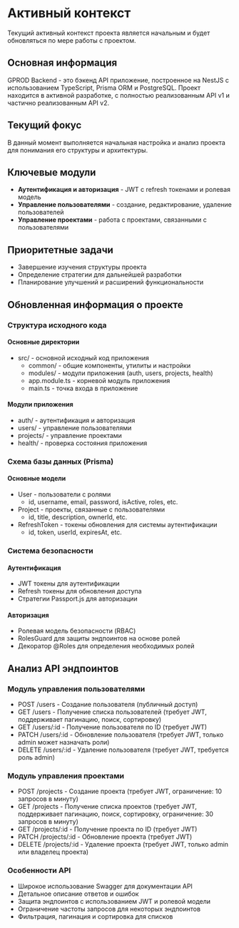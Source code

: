 # Активный контекст

Текущий активный контекст проекта является начальным и будет обновляться по мере работы с проектом.

## Основная информация

GPROD Backend - это бэкенд API приложение, построенное на NestJS с использованием TypeScript, Prisma ORM и PostgreSQL. Проект находится в активной разработке, с полностью реализованным API v1 и частично реализованным API v2.

## Текущий фокус

В данный момент выполняется начальная настройка и анализ проекта для понимания его структуры и архитектуры.

## Ключевые модули

- **Аутентификация и авторизация** - JWT с refresh токенами и ролевая модель
- **Управление пользователями** - создание, редактирование, удаление пользователей
- **Управление проектами** - работа с проектами, связанными с пользователями

## Приоритетные задачи

- Завершение изучения структуры проекта
- Определение стратегии для дальнейшей разработки
- Планирование улучшений и расширений функциональности

## Обновленная информация о проекте

### Структура исходного кода

#### Основные директории
- src/ - основной исходный код приложения
  - common/ - общие компоненты, утилиты и настройки
  - modules/ - модули приложения (auth, users, projects, health)
  - app.module.ts - корневой модуль приложения
  - main.ts - точка входа в приложение

#### Модули приложения
- auth/ - аутентификация и авторизация
- users/ - управление пользователями
- projects/ - управление проектами
- health/ - проверка состояния приложения

### Схема базы данных (Prisma)

#### Основные модели
- User - пользователи с ролями
  - id, username, email, password, isActive, roles, etc.
- Project - проекты, связанные с пользователями
  - id, title, description, ownerId, etc.
- RefreshToken - токены обновления для системы аутентификации
  - id, token, userId, expiresAt, etc.

### Система безопасности

#### Аутентификация
- JWT токены для аутентификации
- Refresh токены для обновления доступа
- Стратегии Passport.js для авторизации

#### Авторизация
- Ролевая модель безопасности (RBAC)
- RolesGuard для защиты эндпоинтов на основе ролей
- Декоратор @Roles для определения необходимых ролей

## Анализ API эндпоинтов

### Модуль управления пользователями
- POST /users - Создание пользователя (публичный доступ)
- GET /users - Получение списка пользователей (требует JWT, поддерживает пагинацию, поиск, сортировку)
- GET /users/:id - Получение пользователя по ID (требует JWT)
- PATCH /users/:id - Обновление пользователя (требует JWT, только admin может назначать роли)
- DELETE /users/:id - Удаление пользователя (требует JWT, требуется роль admin)

### Модуль управления проектами
- POST /projects - Создание проекта (требует JWT, ограничение: 10 запросов в минуту)
- GET /projects - Получение списка проектов (требует JWT, поддерживает пагинацию, поиск, сортировку, ограничение: 30 запросов в минуту)
- GET /projects/:id - Получение проекта по ID (требует JWT)
- PATCH /projects/:id - Обновление проекта (требует JWT)
- DELETE /projects/:id - Удаление проекта (требует JWT, только admin или владелец проекта)

### Особенности API
- Широкое использование Swagger для документации API
- Детальное описание ответов и ошибок
- Защита эндпоинтов с использованием JWT и ролевой модели
- Ограничение частоты запросов для некоторых эндпоинтов
- Фильтрация, пагинация и сортировка для списков
